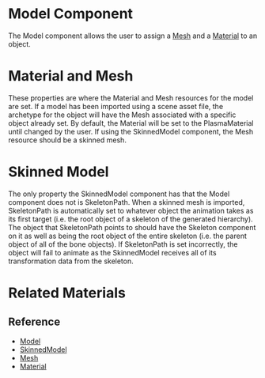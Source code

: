 # Model Component
The Model component allows the user to assign a [Mesh](https://plasmaengine.github.io/PlasmaDocs/Plasma1/C++/code_reference/class_reference/mesh.markdown) and a [ Material](https://plasmaengine.github.io/PlasmaDocs/Plasma1/Editor/graphics/materials/materials_overview.markdown) to an object.

# Material and Mesh

These properties are where the Material and Mesh resources for the model are set. If a model has been imported using a scene asset file,  the archetype for the object will have the Mesh associated with a specific object already set. By default, the Material will be set to the PlasmaMaterial until changed by the user.  If using the SkinnedModel component, the Mesh resource should be a skinned mesh. 

# Skinned Model

The only property the SkinnedModel component has that the Model component does not is SkeletonPath. When a skinned mesh is imported, SkeletonPath is automatically set to whatever object the animation takes as its first target (i.e. the root object of a skeleton of the generated hierarchy).  The object that SkeletonPath points to should have the Skeleton component on it as well as being the root object of the entire skeleton (i.e. the parent object of all of the bone objects). If SkeletonPath is set incorrectly, the object will fail to animate as the SkinnedModel receives all of its transformation data from the skeleton.

# Related Materials
## Reference
- [Model](https://plasmaengine.github.io/PlasmaDocs/Plasma1/Editor/code_reference/class_reference/model.markdown)
- [SkinnedModel](https://plasmaengine.github.io/PlasmaDocs/Plasma1/Editor/code_reference/class_reference/skinnedmodel.markdown)
- [Mesh](https://plasmaengine.github.io/PlasmaDocs/Plasma1/Editor/code_reference/class_reference/mesh.markdown)
- [Material](https://plasmaengine.github.io/PlasmaDocs/Plasma1/Editor/code_reference/class_reference/material.markdown)
 

 